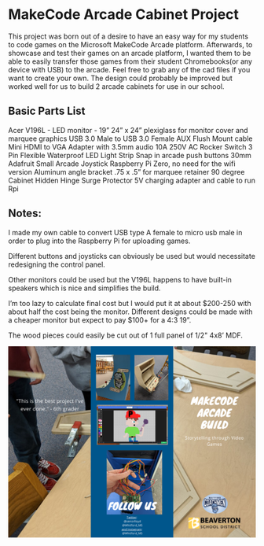 # MakeCode Arcade Cabinet Project

This project was born out of a desire to have an easy way for my students to code games on the Microsoft MakeCode Arcade platform.  Afterwards, to showcase and test their games on an arcade platform, I wanted them to be able to easily transfer those games from their student Chromebooks(or any device with USB) to the arcade. Feel free to grab any of the cad files if you want to create your own.  The design could probably be improved but worked well for us to build 2 arcade cabinets for use in our school.

## Basic Parts List
﻿Acer V196L - LED monitor - 19”
24” x 24” plexiglass for monitor cover and marquee graphics
USB 3.0 Male to USB 3.0 Female AUX Flush Mount cable
Mini HDMI to VGA Adapter with 3.5mm audio
10A 250V AC Rocker Switch 3 Pin
Flexible Waterproof LED Light Strip
Snap in arcade push buttons 30mm
Adafruit Small Arcade Joystick
Raspberry Pi Zero, no need for the wifi version
Aluminum angle bracket .75 x .5” for marquee retainer
90 degree Cabinet Hidden Hinge
Surge Protector
5V charging adapter and cable to run Rpi




## Notes:
I made my own cable to convert USB type A female to micro usb male in order to plug into the Raspberry Pi for uploading games.


Different buttons and joysticks can obviously be used but would necessitate redesigning the control panel.  


Other monitors could be used but the V196L happens to have built-in speakers which is nice and simplifies the build.


I’m too lazy to calculate final cost but I would put it at about $200-250 with about half the cost being the monitor.  Different designs could be made with a cheaper monitor but expect to pay $100+ for a 4:3 19”.


The wood pieces could easily be cut out of 1 full panel of 1/2" 4x8’ MDF.

![](Photos/brochurepage1.png)

